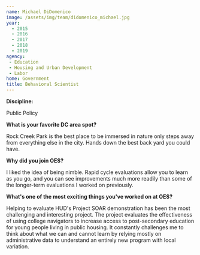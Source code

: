 ```yaml
---
name: Michael DiDomenico
image: /assets/img/team/didomenico_michael.jpg
year:
  - 2015
  - 2016
  - 2017
  - 2018
  - 2019
agency:
 - Education
 - Housing and Urban Development
 - Labor
home: Government
title: Behavioral Scientist 
---
```


**Discipline:**

Public Policy

**What is your favorite DC area spot?**

Rock Creek Park is the best place to be immersed in nature only steps away from everything else in the city. Hands down the best back yard you could have.

**Why did you join OES?**

I liked the idea of being nimble. Rapid cycle evaluations allow you to learn as you go, and you can see improvements much more readily than some of the longer-term evaluations I worked on previously.  

**What's one of the most exciting things you've worked on at OES?**

Helping to evaluate HUD's Project SOAR demonstration has been the most challenging and interesting project. The project evaluates the effectiveness of using college navigators to increase access to post-secondary education for young people living in public housing. It constantly challenges me to think about what we can and cannot learn by relying mostly on administrative data to understand an entirely new program with local variation. 
